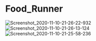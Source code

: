 # Food_Runner
![Screenshot_2020-11-10-21-26-22-932](https://user-images.githubusercontent.com/71547187/98706530-f2337780-23a4-11eb-9091-aa80bf49af31.jpeg)
![Screenshot_2020-11-10-21-26-13-124](https://user-images.githubusercontent.com/71547187/98706732-36bf1300-23a5-11eb-83b3-97e611a7507e.jpeg)
![Screenshot_2020-11-10-21-25-58-236](https://user-images.githubusercontent.com/71547187/98706805-4d656a00-23a5-11eb-881b-0e85918372e2.jpeg)

